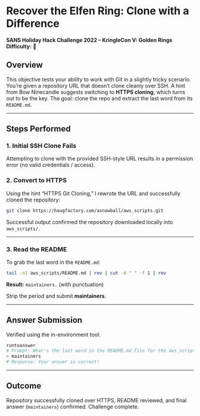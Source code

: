 # Recover the Elfen Ring: Clone with a Difference  
**SANS Holiday Hack Challenge 2022 – KringleCon V: Golden Rings**  
**Difficulty:** 🎄

## Overview  
This objective tests your ability to work with Git in a slightly tricky scenario. You’re given a repository URL that doesn’t clone cleanly over SSH. A hint from Bow Ninecandle suggests switching to **HTTPS cloning**, which turns out to be the key. The goal: clone the repo and extract the last word from its `README.md`.

---

## Steps Performed

### 1. Initial SSH Clone Fails  
Attempting to clone with the provided SSH-style URL results in a permission error (no valid credentials / access).

### 2. Convert to HTTPS  
Using the hint “HTTPS Git Cloning,” I rewrote the URL and successfully cloned the repository:

```bash
git clone https://haugfactory.com/asnowball/aws_scripts.git
```

Successful output confirmed the repository downloaded locally into `aws_scripts/`.

---

### 3. Read the README  
To grab the last word in the `README.md`:

```bash
tail -n1 aws_scripts/README.md | rev | cut -d " " -f 1 | rev
```

**Result:** `maintainers.` (with punctuation)

Strip the period and submit **maintainers**.

---

## Answer Submission  
Verified using the in-environment tool:

```bash
runtoanswer
# Prompt: What's the last word in the README.md file for the aws_scripts repo?
> maintainers
# Response: Your answer is correct!
```

---

## Outcome  
Repository successfully cloned over HTTPS, README reviewed, and final answer (`maintainers`) confirmed. Challenge complete.
